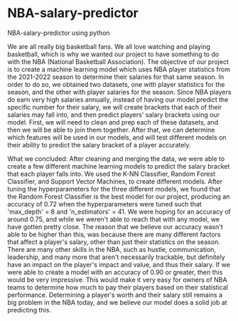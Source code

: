 # NBA-salary-predictor
NBA-salary-predictor using python


We are all really big basketball fans. We all love watching and playing basketball, which is why we wanted our project to have something to do with the NBA (National Basketball Association). The objective of our project is to create a machine learning model which uses NBA player statistics from the 2021-2022 season to determine their salaries for that same season. In order to do so, we obtained two datasets, one with player statistics for the season, and the other with player salaries for the season. Since NBA players do earn very high salaries annually, instead of having our model predict the specific number for their salary, we will create brackets that each of their salaries may fall into, and then predict players' salary brackets using our model. First, we will need to clean and prep each of these datasets, and then we will be able to join them together. After that, we can determine which features will be used in our models, and will test different models on their ability to predict the salary bracket of a player accurately.

What we concluded:
After cleaning and merging the data, we were able to create a few different machine learning models to predict the salary bracket that each player falls into. We used the K-NN Classifier, Random Forest Classifier, and Support Vector Machines, to create different models. After tuning the hyperparameters for the three different models, we found that the Random Forest Classifier is the best model for our project, producing an accuracy of 0.72 when the hyperparameters were tuned such that 'max_depth' = 8 and 'n_estimators' = 41. We were hoping for an accuracy of around 0.75, and while we weren't able to reach that with any model, we have gotten pretty close. The reason that we believe our accuracy wasn't able to be higher than this, was because there are many different factors that affect a player's salary, other than just their statistics on the season. There are many other skills in the NBA, such as hustle, communication, leadership, and many more that aren't necessarily trackable, but definitely have an impact on the player's impact and value, and thus their salary. If we were able to create a model with an accuracy of 0.90 or greater, then this would be very impressive. This would make it very easy for owners of NBA teams to determine how much to pay their players based on their statistical performance. Determining a player's worth and their salary still remains a big problem in the NBA today, and we believe our model does a solid job at predicting this.
